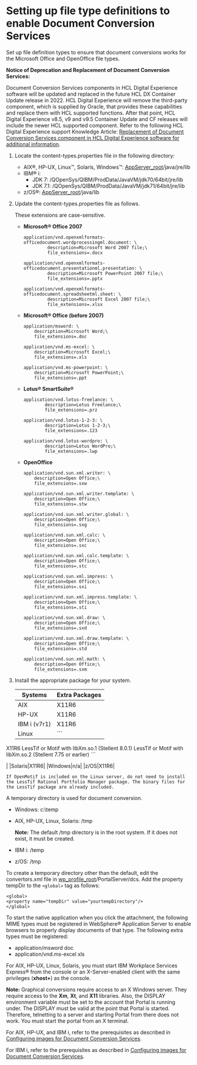 # Setting up file type definitions to enable Document Conversion Services

Set up file definition types to ensure that document conversions works for the Microsoft Office and OpenOffice file types.

**Notice of Deprecation and Replacement of Document Conversion Services:**

Document Conversion Services components in HCL Digital Experience software will be updated and replaced in the future HCL DX Container Update release in 2022. HCL Digital Experience will remove the third-party component, which is supplied by Oracle, that provides these capabilities and replace them with HCL supported functions. After that point, HCL Digital Experience v8.5, v9 and v9.5 Container Update and CF releases will include the newer HCL supported component. Refer to the following HCL Digital Experience support Knowledge Article: [Replacement of Document Conversion Services component in HCL Digital Experience software for additional information](https://support.hcltechsw.com/csm?id=kb_article&sysparm_article=KB0096908).

1.  Locate the content-types.properties file in the following directory:

    -   AIX®, HP-UX, Linux™, Solaris, Windows™: [AppServer\_root](../reference/wpsdirstr.md#was_root)/java/jre/lib
    -   IBM® i:
        -   JDK 7: /QOpenSys/QIBM/ProdData/JavaVM/jdk70/64bit/jre/lib
        -   JDK 7.1: /QOpenSys/QIBM/ProdData/JavaVM/jdk71/64bit/jre/lib
    -   z/OS®: [AppServer\_root](../reference/wpsdirstr.md#was_root)/java/lib
2.  Update the content-types.properties file as follows.

    These extensions are case-sensitive.

    -   **Microsoft® Office 2007**

        ```
        application/vnd.openxmlformats-officedocument.wordprocessingml.document: \
        		 description=Microsoft Word 2007 file;\
        		 file_extensions=.docx
        
        application/vnd.openxmlformats-officedocument.presentationml.presentation: \
        		 description=Microsoft PowerPoint 2007 file;\
        		 file_extensions=.pptx
        
        application/vnd.openxmlformats-officedocument.spreadsheetml.sheet: \
        		 description=Microsoft Excel 2007 file;\
        		 file_extensions=.xlsx
        ```

    -   **Microsoft® Office \(before 2007\)**

        ```
        application/msword: \
        	description=Microsoft Word;\
        	file_extensions=.doc
        
        application/vnd.ms-excel: \
        	description=Microsoft Excel;\
        	file_extensions=.xls
        
        application/vnd.ms-powerpoint: \
        	description=Microsoft PowerPoint;\
        	file_extensions=.ppt
        
        ```

    -   **Lotus® SmartSuite®**

        ```
        application/vnd.lotus-freelance: \
                description=Lotus Freelance;\
                file_extensions=.prz
        
        application/vnd.lotus-1-2-3: \
                description=Lotus 1-2-3;\
                file_extensions=.123
        
        application/vnd.lotus-wordpro: \
                description=Lotus WordPro;\
                file_extensions=.lwp
        
        ```

    -   **OpenOffice**

        ```
        application/vnd.sun.xml.writer: \
        	description=Open Office;\
        	file_extensions=.sxw
        
        application/vnd.sun.xml.writer.template: \
        	description=Open Office;\
        	file_extensions=.stw
        
        application/vnd.sun.xml.writer.global: \
        	description=Open Office;\
        	file_extensions=.sxg
        
        application/vnd.sun.xml.calc: \
        	description=Open Office;\
        	file_extensions=.sxc
        
        application/vnd.sun.xml.calc.template: \
        	description=Open Office;\
        	file_extensions=.stc
        
        application/vnd.sun.xml.impress: \
        	description=Open Office;\
        	file_extensions=.sxi
        
        application/vnd.sun.xml.impress.template: \
        	description=Open Office;\
        	file_extensions=.sti
        
        application/vnd.sun.xml.draw: \
        	description=Open Office;\
        	file_extensions=.sxd
        
        application/vnd.sun.xml.draw.template: \
        	description=Open Office;\
        	file_extensions=.std
        
        application/vnd.sun.xml.math: \
        	description=Open Office;\
        	file_extensions=.sxm
        
        ```

3.  Install the appropriate package for your system.

    |Systems|Extra Packages|
    |-------|--------------|
    |AIX|X11R6|
    |HP-UX|X11R6|
    |IBM i \(v7r1\)|X11R6|
    |Linux|    ```
X11R6
LessTif or Motif with libXm.so.1 (Stellent 8.0.1)
LessTif or Motif with libXm.so.2 (Stellent 
7.75 or earlier)
    ```

|
    |Solaris|X11R6|
    |Windows|n/a|
    |z/OS|X11R6|

    If OpenMotif is included on the Linux server, do not need to install the LessTif Rational Portfolio Manager package. The binary files for the LessTif package are already included.


A temporary directory is used for document conversion.

-   Windows: c:\\temp
-   AIX, HP-UX, Linux, Solaris: /tmp

    **Note:** The default /tmp directory is in the root system. If it does not exist, it must be created.

-   IBM i: /temp
-   z/OS: /tmp

To create a temporary directory other than the default, edit the convertors.xml file in [wp\_profile\_root](../reference/wpsdirstr.md#wp_profile_root)/PortalServer/dcs. Add the property tempDir to the `<global>` tag as follows:

```
<global>
<property name="tempDir" value="yourtempDirectory"/>
</global>
```

To start the native application when you click the attachment, the following MIME types must be registered in WebSphere® Application Server to enable browsers to properly display documents of that type. The following extra types must be registered:

-   application/msword doc
-   application/vnd.ms-excel xls

For AIX, HP-UX, Linux, Solaris, you must start IBM Workplace Services Express® from the console or an X-Server-enabled client with the same privileges \(**xhost+**\) as the console.

**Note:** Graphical conversions require access to an X Windows server. They require access to the **Xm**, **Xt**, and **X11** libraries. Also, the DISPLAY environment variable must be set to the account that Portal is running under. The DISPLAY must be valid at the point that Portal is started. Therefore, telnetting to a server and starting Portal from there does not work. You must start the portal from an X terminal.

For AIX, HP-UX, and IBM i, refer to the prerequisites as described in [Configuring images for Document Conversion Services](dcs_config_images.md).

For IBM i, refer to the prerequisites as described in [Configuring images for Document Conversion Services](dcs_config_images.md).



